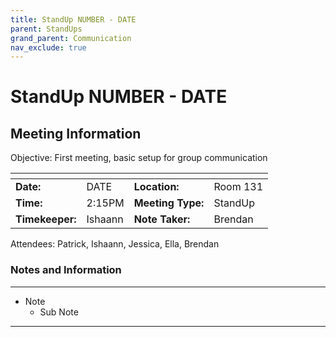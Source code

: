 ```yaml
---
title: StandUp NUMBER - DATE
parent: StandUps
grand_parent: Communication
nav_exclude: true
---
```

# StandUp NUMBER - DATE
## Meeting Information

 Objective:	First meeting, basic setup for group communication


| <!-- -->          | <!-- -->      | <!-- -->          | <!-- -->      |
|-------------------|---------------|-------------------|---------------|
| __Date:__         | DATE          | __Location:__     | Room 131      |
| __Time:__         | 2:15PM        | __Meeting Type:__ | StandUp       |
| __Timekeeper:__   | Ishaann       | __Note Taker:__   | Brendan       |


Attendees:	Patrick, Ishaann, Jessica, Ella, Brendan


### __Notes and Information__
--------------------------------------------------------------------------------
- Note
    - Sub Note

--------------------------------------------------------------------------------
&nbsp;
